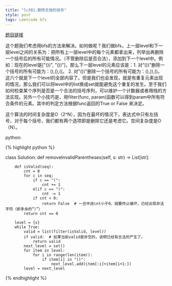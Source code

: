 ```yaml
---
title: "lc301.删除无效的括号"
style: post
tags: Leetcode bfs
---
```


[题目链接](https://leetcode-cn.com/problems/remove-invalid-parentheses/)

这个题我们考虑用bfs的方法来解决。如何做呢？我们做bfs，上一层level和下一层level之间的关系为：把所有上一层level中的每个元素都拿出来，列举出再删除一个括号后的所有可能情况。（不管删除后是否合法），添加到下一个level中。例如：现在的level是["())", "())"]，那么下一层level的元素应该是：1. 对“())"删除一个括号的所有可能为：(),(),((。 2. 对"())"删除一个括号的所有可能为：(),)),()。这六个就是下一个level的全部内容了。但是我们也会发现，就是有重复元素出现的情况，那么我们可以将level中的list换成set就能避免这个重复的发生。至于我们如何检查某个序列是否是一个合法的括号序列，可以维护一个计数器或者用栈的方法实现。另外一个小技巧是，用filter(func, param)函数可以得到param中所有符合条件的元素。其中的判定方法根据func返回的True or False 来决定。

这个算法的时间复杂度是O（2^N），因为在最坏的情况下，表达式中只有左括号，对于每个括号，我们都有两个选项即是删除它还是考虑它。空间复杂度是O（N）。

python:

{% highlight python %}

class Solution:
    def removeInvalidParentheses(self, s: str) -> List[str]:

        def isValid(seq):
            cnt = 0
            for c in seq:
                if c == "(":
                    cnt += 1
                elif c == ")":
                    cnt -= 1
                if cnt < 0:
                    return False  # 一旦中途cnt小于0，就要终止循环，已经出现非法字符（即多余的“）”）
            return cnt == 0

        level = {s}
        while True:
            valid = list(filter(isValid, level))
            if valid:  # 如果当前valid是非空的，说明已经有合法的产生了。
                return valid
            next_level = set()
            for item in level:
                for i in range(len(item)):
                    if item[i] in "()":
                        next_level.add(item[:i]+item[i+1:])
            level = next_level

{% endhighlight %}
